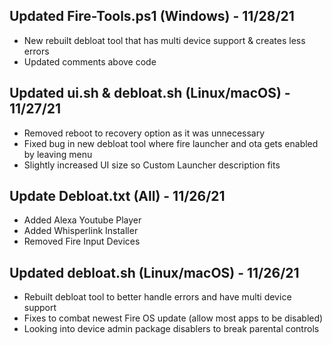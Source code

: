 ## Updated Fire-Tools.ps1 (Windows) - 11/28/21
- New rebuilt debloat tool that has multi device support & creates less errors
- Updated comments above code

## Updated ui.sh & debloat.sh (Linux/macOS) - 11/27/21
- Removed reboot to recovery option as it was unnecessary
- Fixed bug in new debloat tool where fire launcher and ota gets enabled by leaving menu
- Slightly increased UI size so Custom Launcher description fits

## Update Debloat.txt (All) - 11/26/21
- Added Alexa Youtube Player
- Added Whisperlink Installer
- Removed Fire Input Devices

## Updated debloat.sh (Linux/macOS) - 11/26/21
- Rebuilt debloat tool to better handle errors and have multi device support
- Fixes to combat newest Fire OS update (allow most apps to be disabled)
- Looking into device admin package disablers to break parental controls
